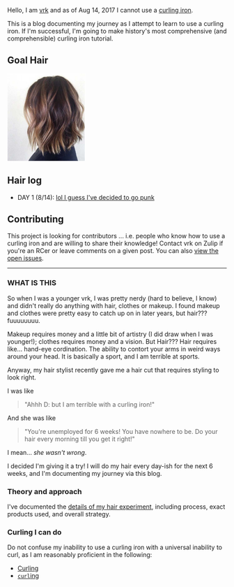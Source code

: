 Hello, I am [vrk](https://github.com/vrk/) and as of Aug 14, 2017 I cannot use a [curling iron](https://www.target.com/p/conair-174-ceramic-satin-finish-instant-heat-curling-iron-1-1-2/-/A-10538613#lnk=sametab).

This is a blog documenting my journey as I attempt to learn to use a curling iron. If I'm successful, I'm going to make history's most comprehensive (and comprehensible) curling iron tutorial.


## Goal Hair

[<img src="images/goal-hair.jpg" alt="cool girl hair" height="200"/>](https://www.google.com/search?q=balayage+short+hair)

## Hair log

- DAY 1 (8/14): [lol I guess I've decided to go punk]()

## Contributing

This project is looking for contributors ... i.e. people who know how to use a curling iron and are willing to share their knowledge! Contact vrk on Zulip if you're an RCer or leave comments on a given post. You can also [view the open issues](https://github.com/vrk/LearnToCurl/issues).

--- 

### WHAT IS THIS

So when I was a younger vrk, I was pretty nerdy (hard to believe, I know) and didn't really do anything with hair, clothes or makeup. I found makeup and clothes were pretty easy to catch up on in later years, but hair??? fuuuuuuuu.

Makeup requires money and a little bit of artistry (I did draw when I was younger!); clothes requires money and a vision. But Hair??? Hair requires like... hand-eye cordination. The ability to contort your arms in weird ways around your head. It is basically a sport, and I am terrible at sports.

Anyway, my hair stylist recently gave me a hair cut that requires styling to look right.

I was like
> "Ahhh D: but I am terrible with a curling iron!" 

And she was like
> "You're unemployed for 6 weeks! You have nowhere to be. Do your hair every morning till you get it right!"

I mean... *she wasn't wrong*.

I decided I'm giving it a try! I will do my hair every day-ish for the next 6 weeks, and I'm documenting my journey via this blog.

### Theory and approach

I've documented the [details of my hair experiment](), including process, exact products used, and overall strategy.

### Curling I can do

Do not confuse my inability to use a curling iron with a universal inability to curl, as I am reasonably proficient in the following:

- [Curling](https://www.youtube.com/watch?v=EMz_XwbJ8l8)
- [`curl`ing](https://en.wikipedia.org/wiki/CURL)



